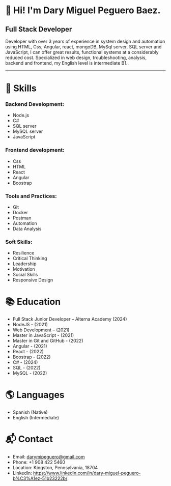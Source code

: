 # 👋 Hi! I'm Dary Miguel Peguero Baez.

## Full Stack Developer
Developer with over 3 years of experience in system design and automation using HTML, Css, Angular, react, mongoDB, MySql server, SQL server and JavaScript, I can offer great results, functional systems at a considerably reduced cost. Specialized in web design, troubleshooting, analysis, backend and frontend, my English level is intermediate B1..  

---

# 🚀 Skills

### Backend Development:
- Node.js
- C#
- SQL server
- MySQL server
- JavaScript
  
### Frontend development:
- Css
- HTML
- React
- Angular
- Boostrap
  
### Tools and Practices:
- Git
- Docker
- Postman
- Automation
- Data Analysis
  
### Soft Skills:
- Resilience
- Critical Thinking
- Leadership
- Motivation
- Social Skills
- Responsive Design
  
# 📚 Education
- Full Stack Junior Developer – Alterna Academy (2024)
- NodeJS – (2021)
- Web Development – (2021)
- Master in JavaScript - (2021)
- Master in Git and GitHub - (2022)
- Angular - (2021)
- React - (2022)
- Boostrap - (2022)
- C# - (2024)
- SQL - (2022)
- MySQL - (2022)
 
# 🌎 Languages
- Spanish (Native)
- English (Intermediate)
  
# 📬 Contact
- Email: darymipeguero@gmail.com
- Phone: +1 908 422 5460
- Location: Kingston, Pennsylvania, 18704
- LinkedIn: https://www.linkedin.com/in/dary-miguel-peguero-b%C3%A1ez-51b23222b/
